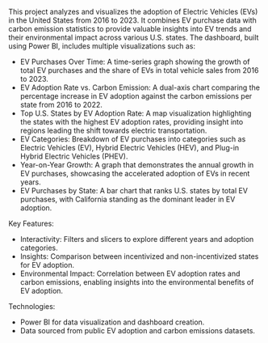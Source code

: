 This project analyzes and visualizes the adoption of Electric Vehicles (EVs) in the United States from 2016 to 2023. It combines EV purchase data with carbon emission statistics to provide valuable insights into EV trends and their environmental impact across various U.S. states. The dashboard, built using Power BI, includes multiple visualizations such as:

- EV Purchases Over Time: A time-series graph showing the growth of total EV purchases and the share of EVs in total vehicle sales from 2016 to 2023.
- EV Adoption Rate vs. Carbon Emission: A dual-axis chart comparing the percentage increase in EV adoption against the carbon emissions per state from 2016 to 2022.
- Top U.S. States by EV Adoption Rate: A map visualization highlighting the states with the highest EV adoption rates, providing insight into regions leading the shift towards electric transportation.
- EV Categories: Breakdown of EV purchases into categories such as Electric Vehicles (EV), Hybrid Electric Vehicles (HEV), and Plug-in Hybrid Electric Vehicles (PHEV).
- Year-on-Year Growth: A graph that demonstrates the annual growth in EV purchases, showcasing the accelerated adoption of EVs in recent years.
- EV Purchases by State: A bar chart that ranks U.S. states by total EV purchases, with California standing as the dominant leader in EV adoption.

Key Features:
- Interactivity: Filters and slicers to explore different years and adoption categories.
- Insights: Comparison between incentivized and non-incentivized states for EV adoption.
- Environmental Impact: Correlation between EV adoption rates and carbon emissions, enabling insights into the environmental benefits of EV adoption.

Technologies:
- Power BI for data visualization and dashboard creation.
- Data sourced from public EV adoption and carbon emissions datasets.

